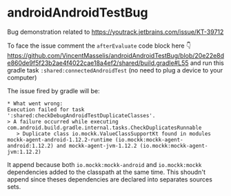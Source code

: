# androidAndroidTestBug
Bug demonstration related to https://youtrack.jetbrains.com/issue/KT-39712

To face the issue comment the `afterEvaluate` code block here 👇 https://github.com/VincentMasselis/androidAndroidTestBug/blob/20e22e8de860de9f5f23b2ae4f4022cae18a4ef2/shared/build.gradle#L55 and run this gradle task `:shared:connectedAndroidTest` (no need to plug a device to your computer)

The issue fired by gradle will be:
```
* What went wrong:
Execution failed for task ':shared:checkDebugAndroidTestDuplicateClasses'.
> A failure occurred while executing com.android.build.gradle.internal.tasks.CheckDuplicatesRunnable
   > Duplicate class io.mockk.ValueClassSupportKt found in modules mockk-agent-android-1.12.2-runtime (io.mockk:mockk-agent-android:1.12.2) and mockk-agent-jvm-1.12.2 (io.mockk:mockk-agent-jvm:1.12.2)
```
It append because both `io.mockk:mockk-android` and `io.mockk:mockk` dependencies added to the classpath at the same time. This shoudn't append since theses dependencies are declared into separates sources sets.
